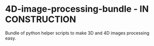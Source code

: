# 4D-image-processing-bundle - IN CONSTRUCTION
Bundle of python helper scripts to make 3D and 4D images processing easy. 

